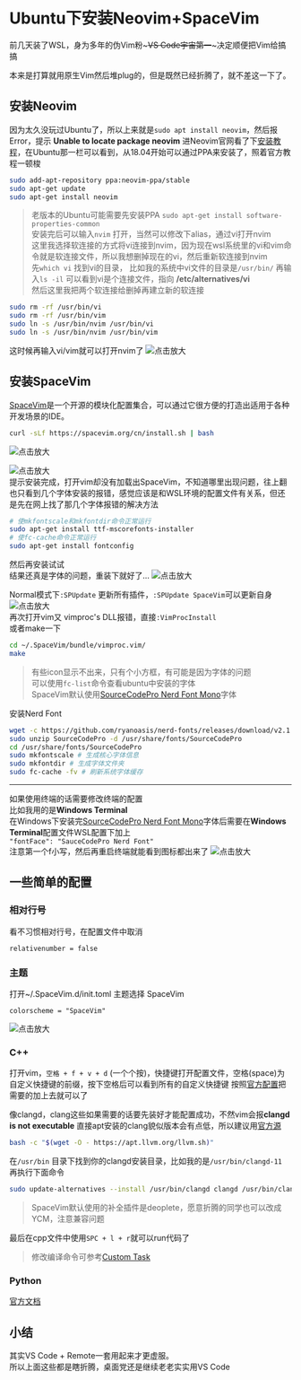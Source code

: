 # Ubuntu下安装Neovim+SpaceVim


前几天装了WSL，身为多年的伪Vim粉~~~VS Code宇宙第一~~~决定顺便把Vim给搞搞

<!--more-->

本来是打算就用原生Vim然后堆plug的，但是既然已经折腾了，就不差这一下了。
## 安装Neovim
因为太久没玩过Ubuntu了，所以上来就是```sudo apt install neovim```，然后报Error，提示 **Unable to locate package neovim**
进Neovim官网看了下[安装教程](https://github.com/neovim/neovim/wiki/Installing-Neovim)，在Ubuntu那一栏可以看到，从18.04开始可以通过PPA来安装了，照着官方教程一顿梭
```bash
sudo add-apt-repository ppa:neovim-ppa/stable
sudo apt-get update
sudo apt-get install neovim
```
> 老版本的Ubuntu可能需要先安装PPA ```sudo apt-get install software-properties-common```  
安装完后可以输入```nvim``` 打开，当然可以修改下alias，通过vi打开nvim  
这里我选择软连接的方式将vi连接到nvim，因为现在wsl系统里的vi和vim命令就是软连接文件，所以我想删掉现在的vi，然后重新软连接到nvim  
先```which vi``` 找到vi的目录， 比如我的系统中vi文件的目录是```/usr/bin/``` 再输入```ls -il``` 可以看到vi是个连接文件，指向 **/etc/alternatives/vi**   
然后这里我把两个软连接给删掉再建立新的软连接
```bash
sudo rm -rf /usr/bin/vi 
sudo rm -rf /usr/bin/vim
sudo ln -s /usr/bin/nvim /usr/bin/vi
sudo ln -s /usr/bin/nvim /usr/bin/vim
```
这时候再输入vi/vim就可以打开nvim了
![点击放大](https://cdn.jsdelivr.net/gh/xxy-im/storage@gh-pages/images/neovim.png "Neovim")  

## 安装SpaceVim
[SpaceVim](https://spacevim.org/cn/)是一个开源的模块化配置集合，可以通过它很方便的打造出适用于各种开发场景的IDE。

```bash
curl -sLf https://spacevim.org/cn/install.sh | bash
```
![点击放大](https://cdn.jsdelivr.net/gh/xxy-im/storage@gh-pages/images/install-spacevim-1.png "安装SpaceVim")  

![点击放大](https://cdn.jsdelivr.net/gh/xxy-im/storage@gh-pages/images/install-spacevim-2.png "字体安装报错")  
提示安装完成，打开vim却没有加载出SpaceVim，不知道哪里出现问题，往上翻也只看到几个字体安装的报错，感觉应该是和WSL环境的配置文件有关系，但还是先在网上找了那几个字体报错的解决方法
```bash
# 使mkfontscale和mkfontdir命令正常运行
sudo apt-get install ttf-mscorefonts-installer
# 使fc-cache命令正常运行
sudo apt-get install fontconfig 
```
然后再安装试试  
结果还真是字体的问题，重装下就好了...
![点击放大](https://cdn.jsdelivr.net/gh/xxy-im/storage@gh-pages/images/spacevim.png "SpaceVim")  

Normal模式下```:SPUpdate``` 更新所有插件，```:SPUpdate SpaceVim```可以更新自身
![点击放大](https://cdn.jsdelivr.net/gh/xxy-im/storage@gh-pages/images/SUpdate.png "更新所有插件")  
再次打开vim又 vimproc's DLL报错，直接```:VimProcInstall```  
或者make一下 
```bash
cd ~/.SpaceVim/bundle/vimproc.vim/
make
```
> 有些icon显示不出来，只有个小方框，有可能是因为字体的问题   
> 可以使用```fc-list```命令查看ubuntu中安装的字体  
> SpaceVim默认使用[SourceCodePro Nerd Font Mono](https://github.com/ryanoasis/nerd-fonts/releases)字体  

安装Nerd Font
```bash
wget -c https://github.com/ryanoasis/nerd-fonts/releases/download/v2.1.0/SourceCodePro.zip
sudo unzip SourceCodePro -d /usr/share/fonts/SourceCodePro
cd /usr/share/fonts/SourceCodePro
sudo mkfontscale # 生成核心字体信息
sudo mkfontdir # 生成字体文件夹
sudo fc-cache -fv # 刷新系统字体缓存
```
---
如果使用终端的话需要修改终端的配置  
比如我用的是**Windows Terminal**  
在Windows下安装完[SourceCodePro Nerd Font Mono](https://github.com/ryanoasis/nerd-fonts/releases)字体后需要在**Windows Terminal**配置文件WSL配置下加上  
```"fontFace": "SauceCodePro Nerd Font"```  
注意第一个f小写，然后再重启终端就能看到图标都出来了
![点击放大](https://cdn.jsdelivr.net/gh/xxy-im/storage@gh-pages/images/nerd-font.png "更新字体后") 


## 一些简单的配置

### 相对行号
看不习惯相对行号，在配置文件中取消
```
relativenumber = false
```
### 主题
打开~/.SpaceVim.d/init.toml
主题选择 SpaceVim
``` 
colorscheme = "SpaceVim"
```
![点击放大](https://cdn.jsdelivr.net/gh/xxy-im/storage@gh-pages/images/colorscheme.png "SpaceVim主题")  
### C++
打开vim，```空格 + f + v + d``` (一个个按)，快捷键打开配置文件，空格(space)为自定义快捷键的前缀，按下空格后可以看到所有的自定义快捷键
按照[官方配置](https://spacevim.org/cn/use-vim-as-a-c-cpp-ide/)把需要的加上去就可以了  

像clangd，clang这些如果需要的话要先装好才能配置成功，不然vim会报**clangd is not executable**
直接apt安装的clang貌似版本会有点低，所以建议用[官方源](https://apt.llvm.org)
```bash
bash -c "$(wget -O - https://apt.llvm.org/llvm.sh)"
```
在```/usr/bin``` 目录下找到你的clangd安装目录，比如我的是```/usr/bin/clangd-11```
再执行下面命令
```bash
sudo update-alternatives --install /usr/bin/clangd clangd /usr/bin/clangd-11 100
```
> SpaceVim默认使用的补全插件是deoplete，愿意折腾的同学也可以改成YCM，注意兼容问题

最后在cpp文件中使用```SPC + l + r```就可以run代码了  
> 修改编译命令可参考[Custom Task](https://spacevim.org/documentation/#tasks)

### Python
[官方文档](https://spacevim.org/cn/use-vim-as-a-python-ide/)

## 小结
其实VS Code + Remote一套用起来才更虚服。  
所以上面这些都是瞎折腾，桌面党还是继续老老实实用VS Code

